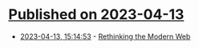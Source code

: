 # [Published on 2023-04-13](index.md)

* [2023-04-13, 15:14:53](https://lobste.rs/s/hxo8oj/rethinking_modern_web) - [Rethinking the Modern Web](https://dev.to/oxharris/rethinking-the-modern-web-5cn1)
